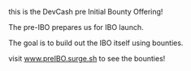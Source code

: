 this is the DevCash pre Initial Bounty Offering! 

The pre-IBO prepares us for IBO launch. 

The goal is to build out the IBO itself using bounties. 

visit www.preIBO.surge.sh to see the bounties!
